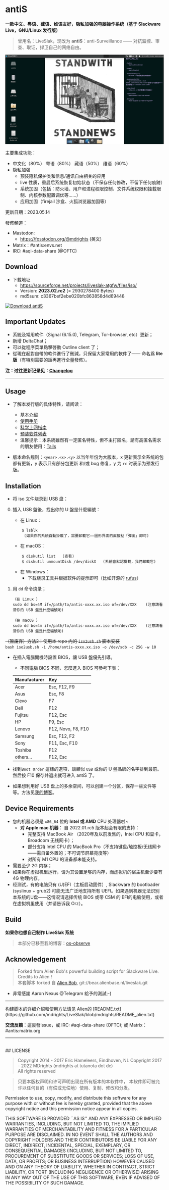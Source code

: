 # antiS
**一款中文、粤语、藏语、维语友好，隐私加强的电脑操作系统（基于 Slackware Live，GNU/Linux 发行版）**

> 曾用名：LiveSlak，现改为 **antiS**：anti-Surveillance —— 对抗监控、审查、取证，捍卫自己的网络自由。  

![antiS screenshot](./antiS-2022.01.png)

主要集成功能：  
  - 中文化（80%） 粤语（80%） 藏语（50%） 维语（60%）
  - 隐私加强
    - 预装隐私保护类和信息/通讯自由相关的应用
	- live 性质，重启后系统恢复初始状态（不保存任何修改，不留下任何痕跡）
    - 系统加固（包括：防火墙、用户和进程权限控制、文件系统权限和挂载限制、内核参数配置调优等……）
	- 应用加固（firejail 沙盒、火狐浏览器加固等）

更新日期：2023.05.14

發佈頻道：	 
- Mastodon:
	- https://fosstodon.org/@mdrights (英文)
- Matrix：#antis:envs.net  
- IRC: #aqi-data-share (@OFTC)  


## Download

- 下载地址 
	- https://sourceforge.net/projects/liveslak-atgfw/files/iso/
	- Version: **2023.02.rc2** (= 2930278400 Bytes)   
	- md5sum: c3367bef2ebe020bfc863858d4d69448  

[![Download antiS](https://img.shields.io/sourceforge/dt/liveslak-atgfw.svg)](https://sourceforge.net/projects/liveslak-atgfw/files/latest/download)


## Important Updates   

  - 系統及常用軟件（Signal (6.15.0), Telegram, Tor-browser, etc）更新；  
  - 新增 DeltaChat；
  - 可以從程序菜單點擊啓動 Outline client 了；
  - 從現在起對自帶的軟件進行了刪減，只保留大家常用的軟件了—— 命名爲 **lite 版**（有特別需要的話再進行全量發佈）。  

**注：过往更新记录见：[Changelog](https://github.com/mdrights/LiveSlak/blob/mdrights/Changelog.md)**
<hr>


## Usage

- 了解本发行版的具体特性，请阅读：    
	- [基本介绍](https://mdrights.github.io/os-observe/Liveslak-intro/)  
	- [使用手册](https://github.com/mdrights/LiveSlak/blob/mdrights/skel/Desktop/AntiS-Users-Guide.md)  
    - [科学上网指南](https://github.com/mdrights/LiveSlak/blob/mdrights/skel/Desktop/go-over-GFW.md)
	- [预装软件列表](https://github.com/mdrights/LiveSlak/blob/mdrights/pkglists/mdrights-xfce.lst)  
	- 溫馨提示：本系統雖然有一定匿名特性，但不主打匿名，請有高匿名需求的朋友使用：[Tails](https://tails.boum.org/about/index.en.html)  

- 版本命名规则：`<year>.<x>.<y>`  以当年年份为大版本，x 更新表示全系统的包都有更新，y 表示只有部分包更新 和/或 bug 修复，y 为 `rc` 时表示为预发行版。  


## Installation

- 将 iso 文件烧录到 USB 盘：   
0. 插入 USB 盤後，找出你的 U 盤是什麼編號：   
	- 在 Linux：   
	```
		$ lsblk  
		 (如果你的系統自動掛載了，需要卸載它——圖形界面的直接點「彈出」即可)
	```  
	- 在 macOS：  
	```
		$ diskutil list   (查看)    
		$ diskutil unmountDisk /dev/diskX   (系統會默認掛載，我們卸載它)
	```  
	- 在 Windows：
		- 下载烧录工具并根据软件的提示即可（比如开源的 [rufus](https://rufus.ie)）  

1. 用 `dd` 命令烧录；
	```
    （在 Linux ）
	sudo dd bs=4M if=/path/to/antis-xxxx.xx.iso of=/dev/XXX    (注意請看清你的 USB 盤是什麼編號喲)

    （在 macOS ）
	sudo dd bs=4m if=/path/to/antis-xxxx.xx.iso of=/dev/XXX    (注意請看清你的 USB 盤是什麼編號喲)
	```  
~~（暂废弃）方法2：使用本 repo 内的 `iso2usb.sh` 脚本安装~~  
	```
	bash iso2usb.sh -i /home/antis-xxxx.xx.iso -o /dev/sdb -c 25G -w 10
	```

- 在插入電腦開機時設置 BIOS，讓 USB 盤優先引導。
	- 不同電腦 BIOS 不同，怎麼進入 BIOS 可參考下表：
	
	| Manufacturer | Key                |
	|--------------|--------------------|
	| Acer         | Esc, F12, F9       |
	| Asus         | Esc, F8            |
	| Clevo        | F7                 |
	| Dell         | F12                |
	| Fujitsu      | F12, Esc           |
	| HP           | F9, Esc            |
	| Lenovo       | F12, Novo, F8, F10 |
	| Samsung      | Esc, F12, F2       |
	| Sony         | F11, Esc, F10      |
	| Toshiba      | F12                |
	| others…      | F12, Esc           |

- 找到`Boot Order` 這樣的選項，讓類似 `USB` 或你的 U 盤品牌的名字排到最前。然后按 F10 保存并退出就可进入 antiS 了。 

- 如果想利用好 USB 盘上的多余空间，可以创建一个分区，保存一些文件等等。方法见[我的博客](https://mdrights.github.io/os-observe/posts/2022/02/make-use-of-space-antis-live-usb.html)。  


## Device Requirements

- 您的机器必须是 `x86_64` 位的 **Intel 或 AMD** CPU 处理器啦~  
    - **对 Apple mac 机器**： 自 2022.01.rc5 版本起会有限的支持：  
        - 完整支持 MacBook Air （2020年及以前发售的，Intel CPU 和显卡，Broadcom 无线网卡）；  
        - 部分支持 Intel CPU 的 MacBook Pro（不支持键盘/触控板/无线网卡——需自备外置的；不可调节屏幕亮度等）
        - 对所有 M1 CPU 的设备都未能支持。  
- 需要至少 2G 内存；
- 如果你在虚拟机里运行，请为其设置足够的内存，而虚拟机的宿主机至少要有 4G 物理内存。
- 经测试，有的电脑只有 (U)EFI（主板启动固件）, Slackware 的 bootloader (syslinux + grub2) 可能无法广泛地支持所有 UEFI。如果遇到机器无法识别本系统的U盘——这情况请选择传统 BIOS 或带 CSM 的 EFI的电脑使用，或者在虚拟机里使用（并请告诉我 Orz）。



## Build

**如果你也想自己制作 LiveSlak 系统**   

> 本部分已移至我的博客：[os-observe](https://mdrights.github.io/os-observe/posts/2022/02/how-to-build-antis.html)  


## Acknowledgement

> Forked from Alien Bob's powerful building script for Slackware Live. Credits to Alien !    
> 本套脚本 forked 自 [Alien Bob](http://www.slackware.com/%7Ealien/liveslak/), git://bear.alienbase.nl/liveslak.git
- 非常感謝 Aaron Nexus @Telegram 給予的測試;-) 

<hr>
构建脚本的详细介绍和使用方法请见 Alien的 [README.txt](https://github.com/mdrights/LiveSlak/blob/mdrights/README_alien.txt)   

**交流反饋**：這裏發issue，或 IRC: #aqi-data-share (OFTC); 或 Matrix：#antis:matrix.org   


<hr>
<br />
## LICENSE

> Copyright 2014 - 2017 Eric Hameleers, Eindhoven, NL 
> Copyright 2017 - 2022 MDrights (mdrights at tutanota dot de)  
> All rights reserved  

> 只要本版权声明和许可声明出现在所有版本的本软件中， 本软件即可被允许以任何目的（有偿或无偿地）使用、复制、修改和分发。  

>
   Permission to use, copy, modify, and distribute this software for
   any purpose with or without fee is hereby granted, provided that
   the above copyright notice and this permission notice appear in all
   copies.
>
   THIS SOFTWARE IS PROVIDED ``AS IS'' AND ANY EXPRESSED OR IMPLIED
   WARRANTIES, INCLUDING, BUT NOT LIMITED TO, THE IMPLIED WARRANTIES OF
   MERCHANTABILITY AND FITNESS FOR A PARTICULAR PURPOSE ARE DISCLAIMED.
   IN NO EVENT SHALL THE AUTHORS AND COPYRIGHT HOLDERS AND THEIR
   CONTRIBUTORS BE LIABLE FOR ANY DIRECT, INDIRECT, INCIDENTAL,
   SPECIAL, EXEMPLARY, OR CONSEQUENTIAL DAMAGES (INCLUDING, BUT NOT
   LIMITED TO, PROCUREMENT OF SUBSTITUTE GOODS OR SERVICES; LOSS OF
   USE, DATA, OR PROFITS; OR BUSINESS INTERRUPTION) HOWEVER CAUSED AND
   ON ANY THEORY OF LIABILITY, WHETHER IN CONTRACT, STRICT LIABILITY,
   OR TORT (INCLUDING NEGLIGENCE OR OTHERWISE) ARISING IN ANY WAY OUT
   OF THE USE OF THIS SOFTWARE, EVEN IF ADVISED OF THE POSSIBILITY OF
   SUCH DAMAGE.



